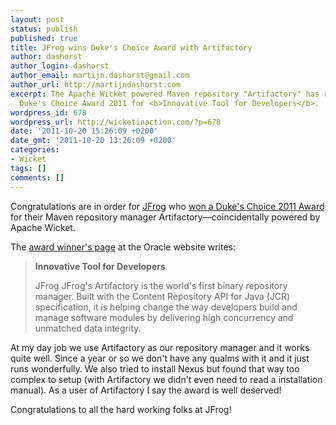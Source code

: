 ```yaml
---
layout: post
status: publish
published: true
title: JFrog wins Duke's Choice Award with Artifactory
author: dashorst
author_login: dashorst
author_email: martijn.dashorst@gmail.com
author_url: http://martijndashorst.com
excerpt: The Apache Wicket powered Maven repository "Artifactory" has received the
  Duke's Choice Award 2011 for <b>Innovative Tool for Developers</b>.
wordpress_id: 678
wordpress_url: http://wicketinaction.com/?p=678
date: '2011-10-20 15:26:09 +0200'
date_gmt: '2011-10-20 13:26:09 +0200'
categories:
- Wicket
tags: []
comments: []
---
```

<p>Congratulations are in order for <a href="http://jfrog.com">JFrog</a> who <a href="http://blogs.jfrog.org/2011/10/frog-who-turned-into-prince.html">won a Duke's Choice 2011 Award</a> for their Maven repository manager Artifactory—coincidentally powered by Apache Wicket.</p>
<p>The <a href="http://java.com/en/dukeschoice/index.jsp">award winner's page</a> at the Oracle website writes:</p>
<blockquote><p><b>Innovative Tool for Developers</b></p>
<p>
JFrog JFrog's Artifactory is the world's first binary repository manager. Built with the Content Repository API for Java (JCR) specification, it is helping change the way developers build and manage software modules by delivering high concurrency and unmatched data integrity.</p>
</blockquote>
<p>At my day job we use Artifactory as our repository manager and it works quite well. Since a year or so we don't have any qualms with it and it just runs wonderfully. We also tried to install Nexus but found that way too complex to setup (with Artifactory we didn't even need to read a installation manual). As a user of Artifactory I say the award is well deserved!</p>
<p>Congratulations to all the hard working folks at JFrog!</p>
